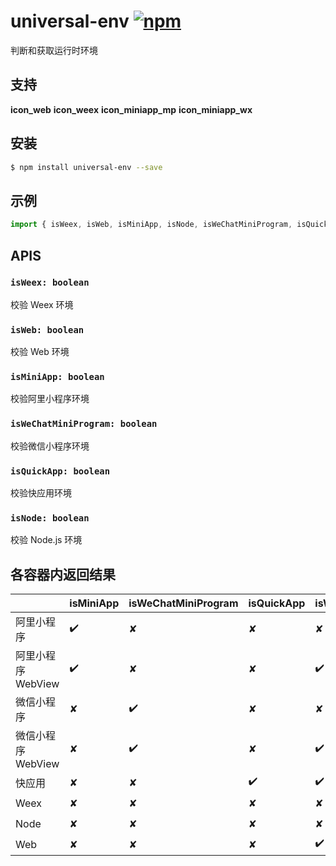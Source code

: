 # universal-env [![npm](https://img.shields.io/npm/v/universal-env.svg)](https://www.npmjs.com/package/universal-env)

判断和获取运行时环境

## 支持
__icon_web__ __icon_weex__ __icon_miniapp_mp__ __icon_miniapp_wx__

## 安装
```bash
$ npm install universal-env --save
```

## 示例
```javascript
import { isWeex, isWeb, isMiniApp, isNode, isWeChatMiniProgram, isQuickApp } from 'universal-env';

```

## APIS
### `isWeex: boolean`
校验 Weex 环境

### `isWeb: boolean`
校验 Web 环境

### `isMiniApp: boolean`
校验阿里小程序环境

### `isWeChatMiniProgram: boolean`
校验微信小程序环境

### `isQuickApp: boolean`
校验快应用环境

### `isNode: boolean`
校验 Node.js 环境

## 各容器内返回结果

|                    | isMiniApp | isWeChatMiniProgram | isQuickApp | isWeb | isWeex | isNode |
| ------------------ | --------- | ------------------- | ---------- | ----- | ------ | ------ |
| 阿里小程序           | ✔️         | ✘                   | ✘          | ✘     | ✘      | ✘      |
| 阿里小程序 WebView   | ✔️         | ✘                   | ✘          | ✔️     | ✘      | ✘      |
| 微信小程序           | ✘         | ✔️                   | ✘          | ✘     | ✘      | ✘      |
| 微信小程序 WebView   | ✘         | ✔️                   | ✘          | ✔️     | ✘      | ✘      |
| 快应用              | ✘         | ✘                   | ✔️           | ✔️     | ✔️      | ✘      |
| Weex               | ✘         | ✘                   | ✘           | ✘     | ✔️      | ✘      |
| Node               | ✘         | ✘                   | ✘           | ✘     | ✘      | ✔️      |
| Web                | ✘         | ✘                   | ✘           | ✔️     | ✘      | ✘      |



